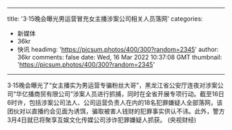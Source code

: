 
---
title: '3·15晚会曝光男运营冒充女主播涉案公司相关人员落网'
categories: 
 - 新媒体
 - 36kr
 - 快讯
headimg: 'https://picsum.photos/400/300?random=2345'
author: 36kr
comments: false
date: Wed, 16 Mar 2022 10:37:08 GMT
thumbnail: 'https://picsum.photos/400/300?random=2345'
---

<div>   
3·15晚会曝光了“女主播实为男运营专骗粉丝大哥”，黑龙江省公安厅连夜对涉案公司“华亿播商贸有限公司”涉案人员进行抓捕，同时在全省开展专项行动。截至16日6时许，包括涉案公司法人、公司运营负责人在内的18名犯罪嫌疑人全部落网，该团伙对以直播约会见面为诱饵，骗取被害人钱财的犯罪事实供认不讳。此外，警方3月4日就已将聚享互娱文化传媒公司涉诈犯罪嫌疑人抓获。 (央视财经)  
</div>
            